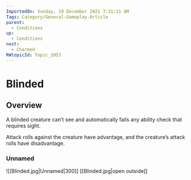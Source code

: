 ```yaml
---
ImportedOn: Sunday, 19 December 2021 7:31:11 AM
Tags: Category/General-Gameplay-Article
parent:
  - Conditions
up:
  - Conditions
next:
  - Charmed
RWtopicId: Topic_1053
---
```

# Blinded
## Overview
A blinded creature can’t see and automatically fails any ability check that requires sight.

Attack rolls against the creature have advantage, and the creature’s attack rolls have disadvantage.

### Unnamed
![[Blinded.jpg|Unnamed|300]]
[[Blinded.jpg|open outside]]